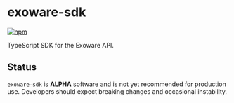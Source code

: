 # exoware-sdk

[![npm](https://img.shields.io/npm/v/exoware-sdk.svg)](https://www.npmjs.com/package/exoware-sdk)

TypeScript SDK for the Exoware API.

## Status

`exoware-sdk` is **ALPHA** software and is not yet recommended for production use. Developers should expect breaking changes and occasional instability.